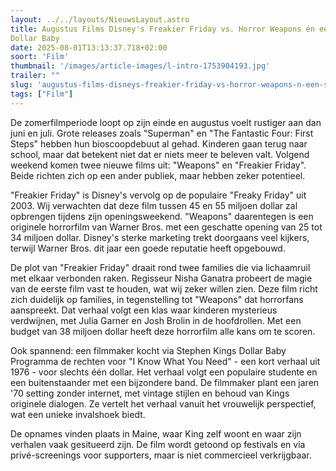 ```yaml
---
layout: ../../layouts/NieuwsLayout.astro
title: Augustus Films Disney's Freakier Friday vs. Horror Weapons én een Stephen King
Dollar Baby
date: 2025-08-01T13:13:37.718+02:00
soort: 'Film'
thumbnail: '/images/article-images/l-intro-1753904193.jpg'
trailer: ""
slug: 'augustus-films-disneys-freakier-friday-vs-horror-weapons-n-een-stephen-king-dollar-baby'
tags: ["Film"]
---
```


De zomerfilmperiode loopt op zijn einde en augustus voelt rustiger aan dan juni
en juli. Grote releases zoals "Superman" en "The Fantastic Four: First Steps"
hebben hun bioscoopdebuut al gehad. Kinderen gaan terug naar school, maar dat
betekent niet dat er niets meer te beleven valt. Volgend weekend komen twee
nieuwe films uit: "Weapons" en "Freakier Friday". Beide richten zich op een
ander publiek, maar hebben zeker potentieel.

"Freakier Friday" is Disney's vervolg op de populaire "Freaky Friday" uit 2003.
Wij verwachten dat deze film tussen 45 en 55 miljoen dollar zal opbrengen
tijdens zijn openingsweekend. "Weapons" daarentegen is een originele horrorfilm
van Warner Bros. met een geschatte opening van 25 tot 34 miljoen dollar.
Disney's sterke marketing trekt doorgaans veel kijkers, terwijl Warner Bros. dit
jaar een goede reputatie heeft opgebouwd.

De plot van "Freakier Friday" draait rond twee families die via lichaamruil met
elkaar verbonden raken. Regisseur Nisha Ganatra probeert de magie van de eerste
film vast te houden, wat wij zeker willen zien. Deze film richt zich duidelijk
op families, in tegenstelling tot "Weapons" dat horrorfans aanspreekt. Dat
verhaal volgt een klas waar kinderen mysterieus verdwijnen, met Julia Garner en
Josh Brolin in de hoofdrollen. Met een budget van 38 miljoen dollar heeft deze
horrorfilm alle kans om te scoren.

Ook spannend: een filmmaker kocht via Stephen Kings Dollar Baby Programma de
rechten voor "I Know What You Need" - een kort verhaal uit 1976 - voor slechts
één dollar. Het verhaal volgt een populaire studente en een buitenstaander met
een bijzondere band. De filmmaker plant een jaren '70 setting zonder internet,
met vintage stijlen en behoud van Kings originele dialogen. Ze vertelt het
verhaal vanuit het vrouwelijk perspectief, wat een unieke invalshoek biedt.

De opnames vinden plaats in Maine, waar King zelf woont en waar zijn verhalen
vaak gesitueerd zijn. De film wordt getoond op festivals en via privé-screenings
voor supporters, maar is niet commercieel verkrijgbaar.